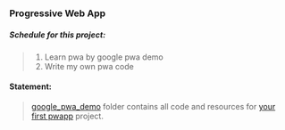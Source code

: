 ### Progressive Web App

##### Schedule for this project:

>   1. Learn pwa by google pwa demo
>   2. Write my own pwa code

#### Statement:

>   [google_pwa_demo](https://github.com/googlecodelabs/your-first-pwapp/archive/master.zip) folder  contains all code and resources for [your first pwapp](https://developers.google.com/web/fundamentals/codelabs/your-first-pwapp/) project.



